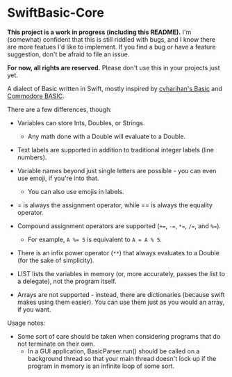 # SwiftBasic-Core
**This project is a work in progress (including this README).** I'm (somewhat) confident that this is still riddled with bugs, and I know there are more featues I'd like to implement. If you find a bug or have a feature suggestion, don't be afraid to file an issue.

**For now, all rights are reserved.** Please don't use this in your projects just yet.

A dialect of Basic written in Swift, mostly inspired by [cvharihan's Basic](https://github.com/cvhariharan/Tiny-Basic) and [Commodore BASIC](https://www.c64-wiki.com/wiki/BASIC).

There are a few differences, though:

* Variables can store Ints, Doubles, or Strings.
    * Any math done with a Double will evaluate to a Double.

* Text labels are supported in addition to traditional integer labels (line numbers).
   
* Variable names beyond just single letters are possible - you can even use emoji, if you're into that.
   * You can also use emojis in labels.

* = is always the assignment operator, while == is always the equality operator.

* Compound assignment operators are supported (`+=`, `-=`, `*=`, `/=`, and `%=`).
    * For example, `A %= 5` is equivalent to `A = A % 5`.

* There is an infix power operator (`**`) that always evaluates to a Double (for the sake of simplicity).

* LIST lists the variables in memory (or, more accurately, passes the list to a delegate), not the program itself.

* Arrays are not supported - instead, there are dictionaries (because swift makes using them easier). You can use them just as you would an array, if you want.

Usage notes:

* Some sort of care should be taken when considering programs that do not terminate on their own.
    * In a GUI application, BasicParser.run() should be called on a background thread so that your main thread doesn't lock up if the program in memory is an infinite loop of some sort.

